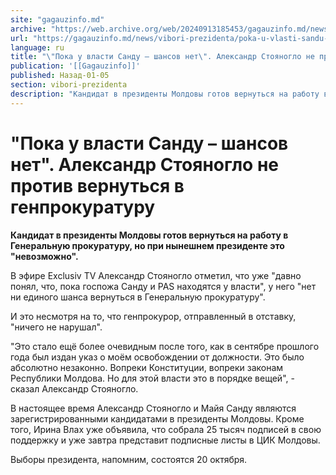 ```yaml
---
site: "gagauzinfo.md"
archive: "https://web.archive.org/web/20240913185453/gagauzinfo.md/news/vibori-prezidenta/poka-u-vlasti-sandu-shansov-net-aleksandr-stoyanoglo-ne-protiv-vernutsya-v-genprokuraturu"
url: "https://gagauzinfo.md/news/vibori-prezidenta/poka-u-vlasti-sandu-shansov-net-aleksandr-stoyanoglo-ne-protiv-vernutsya-v-genprokuraturu"
language: ru
title: "\"Пока у власти Санду – шансов нет\". Александр Стояногло не против вернуться в генпрокуратуру"
publication: '[[Gagauzinfo]]'
published: Назад-01-05
section: vibori-prezidenta
description: "Кандидат в президенты Молдовы готов вернуться на работу в Генеральную прокуратуру, но при нынешнем президенте это \"невозможно\"."
---
```


# "Пока у власти Санду – шансов нет". Александр Стояногло не против вернуться в генпрокуратуру

**Кандидат в президенты Молдовы готов вернуться на работу в Генеральную прокуратуру, но при нынешнем президенте это "невозможно".**

В эфире Exclusiv TV Александр Стояногло отметил, что уже "давно понял, что, пока госпожа Санду и PAS находятся у власти", у него "нет ни единого шанса вернуться в Генеральную прокуратуру".

И это несмотря на то, что генпрокурор, отправленный в отставку, "ничего не нарушал".

"Это стало ещё более очевидным после того, как в сентябре прошлого года был издан указ о моём освобождении от должности. Это было абсолютно незаконно. Вопреки Конституции, вопреки законам Республики Молдова. Но для этой власти это в порядке вещей", - сказал Александр Стояногло.

В настоящее время Александр Стояногло и Майя Санду являются зарегистрированными кандидатами в президенты Молдовы. Кроме того, Ирина Влах уже объявила, что собрала 25 тысяч подписей в свою поддержку и уже завтра представит подписные листы в ЦИК Молдовы.

Выборы президента, напомним, состоятся 20 октября.